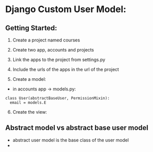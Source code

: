 # Django Custom User Model:

## Getting Started:
1.  Create a project named courses
2.  Create two app, accounts and projects
3.  Link the apps to the project from settings.py
4.  Include the urls of the apps in the url of the project

5.  Create a model:
   * in accounts app -> models.py:
  ```
  class User(abstractBaseUser, PermissionMixin):
    email = models.E
  ```

6. Create the view:
   


##  Abstract model vs abstract base user model
* abstract user model is the base class of the user model
* 
  